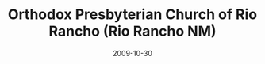 ---
date: &id001 2009-10-30
end_date: null
location:
  address: "103 Rio Rancho Drive, Suite A\u201310"
  city: Rio Rancho
  state: NM
minister:
- end: null
  name: Todd Bordow
  start: 2009-10-30
  type: pastor
ministers:
- Todd Bordow
name: Orthodox Presbyterian Church of Rio Rancho
names:
- end: 2009-10-30
  name: Orthodox Presbyterian Church of Rio Rancho, Mission Work
  start: 2007-09-21
- end: null
  name: Orthodox Presbyterian Church of Rio Rancho
  start: 2009-10-30
origination_date: *id001
raw_data: "NM\nRio Rancho\nOrthodox Presbyterian Church of Rio Rancho, Mission\
  \ Work  (September 21, 2007\u2013October\n30, 2009)\nOrthodox Presbyterian Church\
  \ of Rio Rancho  (October 30, 2009\u2013 )\n103 Rio Rancho Drive, Suite A\u2013\
  10\nPastor: Todd Bordow, 2009\u2013"
received_from: MISSING
states:
- NM
status:
  active: true
  end_date: null
  reason: null
  received_from: null
  withdrawal_to: null
title: Orthodox Presbyterian Church of Rio Rancho (Rio Rancho NM)

---